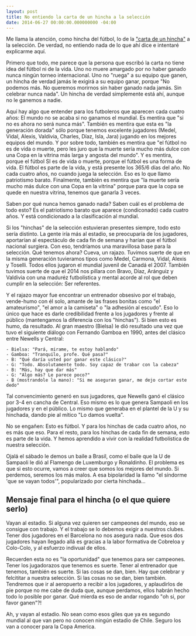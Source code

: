 ```yaml
---
layout: post
title: No entiendo la carta de un hincha a la selección
date: 2014-06-27 00:00:00.000000000 -04:00
---
```

Me llama la atención, como hincha del fútbol, lo de la ["carta de un hincha"](https://www.facebook.com/fanpageudechile/posts/10152535037121285?fref=nf) a la selección. De verdad, no entiendo nada de lo que ahí dice e intentaré explicarme aquí.

Primero que todo, me parece que la persona que escribó la carta no tiene idea del fútbol ni de la vida. Uno no muere amargado por no haber ganado nunca ningún torneo internacional. Uno no "ruega" a su equipo que ganen, un hincha de verdad jamás le exigirá a su equipo ganar, porque "No podemos más. No queremos morirnos sin haber ganado nada jamás. Sin celebrar nunca nada". Un hincha de verdad simplemente está ahí, aunque no le ganemos a nadie.

Aquí hay algo que entender para los futboleros que aparecen cada cuatro años: El mundo no se acaba si no ganamos el mundial. Es mentira que "si no es ahora no será nunca más". También es mentira que esta es "la generación dorada" sólo porque tenemos excelente jugadores (Medel, Vidal, Alexis, Valdivia, Charles, Díaz, Isla, Jara) jugando en los mejores equipos del mundo. Y por sobre todo, también es mentira que "el fútbol no es de vida o muerte, pero les juro que la muerte sería mucho más dulce con una Copa en la vitrina más larga y angosta del mundo". Y es mentira, porque el fútbol SI es de vida o muerte, porque el fútbol es una forma de vida. El fútbol es parte de la vida, y está presente los 365/6 días del año. No cada cuatro años, no cuando juega la selección. Eso es lo que llamo patriotismo barato. Finalmente, también es mentira que "la muerte sería mucho más dulce con una Copa en la vitrina" porque para que la copa se quede en nuestra vitrina, tenemos que ganarla 3 veces.

Saben por qué nunca hemos ganado nada? Saben cuál es el problema de todo esto? Es el patriotismo barato que aparece (condiconado) cada cuatro años. Y está condicionado a la clasificación al mundial.

Si los "hinchas" de la selección estuvieran presentes siempre, todo esto sería distinto. La gente iría más al estadio, se preocuparía de los jugadores, aportarían al espectáculo de cada fin de semana y harían que el fútbol nacional surgiera. Con eso, tendríamos una maravillosa base para la selección. Qué tenemos ahora? Cueva, un rajazo. Tuvimos suerte de que en la misma generación tuvieramos tipos como Medel, Carmona, Vidal, Alexis y Toselli. Todos ellos jugaron el mundial juvenil de Canadá el 2007. También tuvimos suerte de que el 2014 nos pillara con Bravo, Díaz, Aránguiz y Valdivia con una maduréz futbolística y mental acorde al rol que deben cumplir en la selección: Ser referentes.

Y el rajazo mayor fue encontrar un entrenador obsesivo por el trabajo, vende-humo con él solo, amante de las frases bonitas como "el amateurismo", "el amor a la camiseta" o "la adhesión al escudo". Eso lo único que hace es darle credibilidad frente a los jugadores y frente al público (mantengamos la diferencia con los "hinchas"). Si bien esto es humo, da resultado. Al gran maestro (Bielsa) le dió resultado una vez que tuvo el siguiente diálogo con Fernando Gamboa en 1990, antes del clásico entre Newells y Central:

    - Bielsa: "Pará, mirame, te estoy hablando"
    - Gamboa: "Tranquilo, profe. Qué pasa?"
    - B: "Qué daría usted por ganar este clásico?"
    - G: "Todo. Absolutamente todo. Soy capaz de trabar con la cabeza"
    - B: "Más, hay que dar más"
    - G: "Algo más? Le parece poco?"
    - B (mostrandole la mano): "Si me aseguran ganar, me dejo cortar este dedo"

Tal convencimiento generó en sus jugadores, que Newells ganó el clásico por 3-4 en cancha de Central. Eso mismo es lo que genera Sampaoli en los jugadores y en el público. Lo mismo que generaba en el plantel de la U y su hinchada, dando pie al mítico "Lo damos vuelta".

No se engañen: Esto es fútbol. Y para los hinchas de cada cuatro años, no es más que eso. Para el resto, para los hinchas de cada fin de semana, esto es parte de la vida. Y hemos aprendido a vivir con la realidad futbolística de nuestra selección.

Ojalá el sábado le demos un baile a Brasil, como el baile que la U de Sampaoli le dió al Flamengo de Luxemburgo y Ronaldinho. El problema es que si esto ocurre, vamos a creer que somos los mejores del mundo. Si perdemos, seremos los más malos. A esa bipolaridad la llamo "el síndorme 'que se vayan todos'", popularizado por cierta hinchada... 

## Mensaje final para el hincha (o el que quiere serlo)
Vayan al estadio. Si alguna vez quieren ser campeones del mundo, eso se consigue con trabajo. Y el trabajo se lo debemos exigir a nuestros clubes. Tener dos jugadores en el Barcelona no nos asegura nada. Que esos dos jugadores hayan llegado allá es gracias a la labor formativa de Cobreloa y Colo-Colo, y al esfuerzo indivual de ellos.

Recuerden esta no es "la oportunidad" que tenemos para ser campeones. Tener los jugadorazos que tenemos es suerte. Tener al entrenador que tenemos, también es suerte. Si las cosas se dan, bien. Hay que celebrar y felcititar a nuestra selección. Si las cosas no se dan, bien también. Tendremos que ir al aeropuerto a recibir a los jugadores, y aplaudirlos de pie porque no me cabe de duda que, aunque perdamos, ellos habrán hecho todo lo posible por ganar. Qué mierda es eso de andar rogando "oh si, por favor ganen"?!

Ah, y vayan al estadio. No sean como esos giles que ya es segundo mundial al que van pero no conocen ningún estadio de Chile. Seguro los van a conocer para la Copa America.

